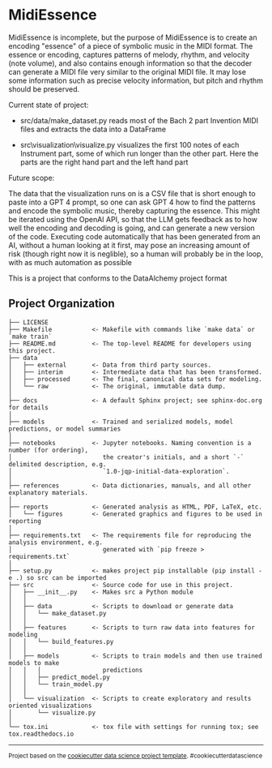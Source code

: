 MidiEssence
==============================


MidiEssence is incomplete, but the purpose of MidiEssence is to create an encoding "essence" of a piece of symbolic music in the MIDI format.  The essence or encoding, captures patterns of melody, rhythm, and velocity (note volume), and also contains enough information so that the decoder can generate a MIDI file very similar to the original MIDI file.  It may lose some information such as precise velocity information, but pitch and rhythm should be preserved.

Current state of project:
- src/data/make_dataset.py reads most of the Bach 2 part Invention MIDI files and extracts the data into a DataFrame

- src\visualization\visualize.py visualizes the first 100 notes of each Instrument part, some of which run longer than the other part.  Here the parts are the right hand part and the left hand part

Future scope:

The data that the visualization runs on is a CSV file that is short enough to paste into a GPT 4 prompt, so one can ask GPT 4 how to find the patterns and encode the symbolic music, thereby capturing the essence.  This might be iterated using the OpenAI API, so that the LLM gets feedback as to how well the encoding and decoding is going, and can generate a new version of the code.  Executing code automatically that has been generated from an AI, without a human looking at it first, may pose an increasing amount of risk (though right now it is neglible), so a human will probably be in the loop, with as much automation as possible



This is a project that conforms to the DataAlchemy project format

Project Organization
------------

    ├── LICENSE
    ├── Makefile           <- Makefile with commands like `make data` or `make train`
    ├── README.md          <- The top-level README for developers using this project.
    ├── data
    │   ├── external       <- Data from third party sources.
    │   ├── interim        <- Intermediate data that has been transformed.
    │   ├── processed      <- The final, canonical data sets for modeling.
    │   └── raw            <- The original, immutable data dump.
    │
    ├── docs               <- A default Sphinx project; see sphinx-doc.org for details
    │
    ├── models             <- Trained and serialized models, model predictions, or model summaries
    │
    ├── notebooks          <- Jupyter notebooks. Naming convention is a number (for ordering),
    │                         the creator's initials, and a short `-` delimited description, e.g.
    │                         `1.0-jqp-initial-data-exploration`.
    │
    ├── references         <- Data dictionaries, manuals, and all other explanatory materials.
    │
    ├── reports            <- Generated analysis as HTML, PDF, LaTeX, etc.
    │   └── figures        <- Generated graphics and figures to be used in reporting
    │
    ├── requirements.txt   <- The requirements file for reproducing the analysis environment, e.g.
    │                         generated with `pip freeze > requirements.txt`
    │
    ├── setup.py           <- makes project pip installable (pip install -e .) so src can be imported
    ├── src                <- Source code for use in this project.
    │   ├── __init__.py    <- Makes src a Python module
    │   │
    │   ├── data           <- Scripts to download or generate data
    │   │   └── make_dataset.py
    │   │
    │   ├── features       <- Scripts to turn raw data into features for modeling
    │   │   └── build_features.py
    │   │
    │   ├── models         <- Scripts to train models and then use trained models to make
    │   │   │                 predictions
    │   │   ├── predict_model.py
    │   │   └── train_model.py
    │   │
    │   └── visualization  <- Scripts to create exploratory and results oriented visualizations
    │       └── visualize.py
    │
    └── tox.ini            <- tox file with settings for running tox; see tox.readthedocs.io


--------

<p><small>Project based on the <a target="_blank" href="https://drivendata.github.io/cookiecutter-data-science/">cookiecutter data science project template</a>. #cookiecutterdatascience</small></p>
